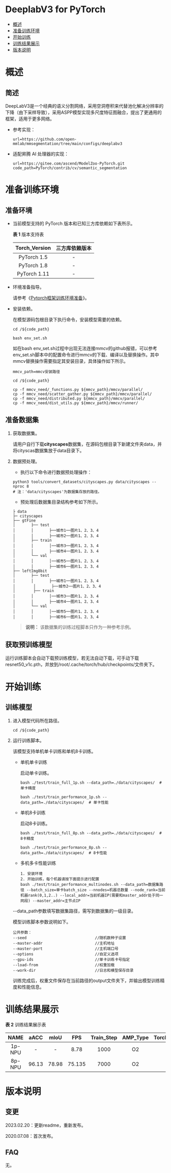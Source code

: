 # DeeplabV3 for PyTorch

-   [概述](概述.md)
-   [准备训练环境](准备训练环境.md)
-   [开始训练](开始训练.md)
-   [训练结果展示](训练结果展示.md)
-   [版本说明](版本说明.md)



# 概述

## 简述

DeepLabV3是一个经典的语义分割网络，采用空洞卷积来代替池化解决分辨率的下降（由下采样导致），采用ASPP模型实现多尺度特征图融合，提出了更通用的框架，适用于更多网络。

- 参考实现：

  ```
  url=https://github.com/open-mmlab/mmsegmentation/tree/main/configs/deeplabv3
  ```
  
- 适配昇腾 AI 处理器的实现：

  ```
  url=https://gitee.com/ascend/ModelZoo-PyTorch.git
  code_path=PyTorch/contrib/cv/semantic_segmentation
  ```

# 准备训练环境

## 准备环境

- 当前模型支持的 PyTorch 版本和已知三方库依赖如下表所示。

  **表 1**  版本支持表

  | Torch_Version      | 三方库依赖版本                                 |
  | :--------: | :----------------------------------------------------------: |
  | PyTorch 1.5 | - |
  | PyTorch 1.8 | - |
  | PyTorch 1.11   | - |
  
- 环境准备指导。

  请参考《[Pytorch框架训练环境准备](https://www.hiascend.com/document/detail/zh/ModelZoo/pytorchframework/ptes)》。


- 安装依赖。

  在模型源码包根目录下执行命令，安装模型需要的依赖。

  ```
  cd /${code_path}

  bash env_set.sh
  ```

  如在bash env_set.sh过程中出现无法连接mmcv的github报错，可以参考env_set.sh脚本中的配置命令进行mmcv的下载、编译以及替换操作。其中mmcv替换操作需要指定其安装目录，具体操作如下所示。
  ```
  mmcv_path=mmcv安装路径
  ```

  ```
  cd /${code_path}

  cp -f mmcv_need/_functions.py ${mmcv_path}/mmcv/parallel/
  cp -f mmcv_need/scatter_gather.py ${mmcv_path}/mmcv/parallel/
  cp -f mmcv_need/distributed.py ${mmcv_path}/mmcv/parallel/
  cp -f mmcv_need/dist_utils.py ${mmcv_path}/mmcv/runner/
  ```
## 准备数据集

1. 获取数据集。

   请用户自行下载**cityscapes**数据集，在源码包根目录下新建文件夹data，并将cityscas数据集放于data目录下。

2. 数据预处理。

   - 执行以下命令进行数据预处理操作：

   ```shell
   python3 tools/convert_datasets/cityscapes.py data/cityscapes --nproc 8
   # 注：'data/cityscapes'为数据集存放的路径。
   ```
   - 预处理后数据集目录结构参考如下所示。

   ```
   ├ data
   ├─ cityscapes   
   ├── gtFine
   │       ├── test     
   │       │       ├──城市1──图片1、2、3、4
   │       │       ├──城市2──图片1、2、3、4  
   │       ├── train
   │       │       │──城市3──图片1、2、3、4
   │       │       ├──城市4──图片1、2、3、4  
   │       └── val      
   │       │       │──城市5──图片1、2、3、4
   │       │       ├──城市6──图片1、2、3、4  
   ├── leftImg8bit
   │       ├── test     
   │       │       ├──城市1──图片1、2、3、4
   │        │       ├──城市2──图片1、2、3、4  
   │        ├── train
   │       │       │──城市3──图片1、2、3、4
   │       │       ├──城市4──图片1、2、3、4  
   │       └── val      
   │       │       │──城市5──图片1、2、3、4
   │       │       ├──城市6──图片1、2、3、4
   ```
   > **说明：** 
   >该数据集的训练过程脚本只作为一种参考示例。

## 获取预训练模型

运行训练脚本会自动下载预训练模型，若无法自动下载，可手动下载resnet50_v1c.pth，并放到/root/.cache/torch/hub/checkpoints/文件夹下。

# 开始训练

## 训练模型

1. 进入模型代码所在路径。

   ```
   cd /${code_path} 
   ```

2. 运行训练脚本。

   该模型支持单机单卡训练和单机8卡训练。

   - 单机单卡训练

     启动单卡训练。

     ```
     bash ./test/train_full_1p.sh --data_path=./data/cityscapes/  # 单卡精度
     
     bash ./test/train_performance_1p.sh --data_path=./data/cityscapes/  # 单卡性能
     ```

   - 单机8卡训练

     启动8卡训练。

     ```
     bash ./test/train_full_8p.sh --data_path=./data/cityscapes/  # 8卡精度
     
     bash ./test/train_performance_8p.sh --data_path=./data/cityscapes/  # 8卡性能
     ```

   - 多机多卡性能训练
     
     ```
     1. 安装环境
     2. 开始训练，每个机器请按下面提示进行配置
     bash ./test/train_performance_multinodes.sh --data_path=数据集路径 --batch_size=单卡batch_size --nnodes=机器总数量 --node_rank=当前机器rank(0,1,2..) --local_addr=当前机器IP(需要和master_addr处于同一网段) --master_addr=主节点IP
     ```

   --data_path参数填写数据集路径，需写到数据集的一级目录。

   模型训练脚本参数说明如下。

   ```
   公共参数：
   --seed                              //随机数种子设置
   --master-addr                       //主机地址
   --master-port                       //主机端口号
   --options                           //自定义选项    
   --gpu-ids                           //单卡训练卡号指定
   --load-from                         //权重加载
   --work-dir                          //日志和模型保存目录
   ```

   训练完成后，权重文件保存在当前路径的output文件夹下，并输出模型训练精度和性能信息。

# 训练结果展示

**表 2**  训练结果展示表

| NAME    | aACC | mIoU  |  FPS | Train_Step | AMP_Type | Torch_Version |
| :-----: | :---: | :--: | :----: | :------: | :------: | :------: |
| 1p-NPU | -    | -     | 8.78 | 1000      |       O2 | 1.8 |
| 8p-NPU | 96.13 | 78.98 | 75.135 | 7000 |       O2 |   1.8 |

# 版本说明

## 变更

2023.02.20：更新readme，重新发布。

2020.07.08：首次发布。

## FAQ

无。